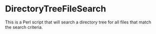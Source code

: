 DirectoryTreeFileSearch
=======================

This is a Perl script that will search a directory tree for all files that match the search criteria. 

